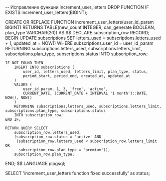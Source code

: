 -- Исправление функции increment_user_letters
DROP FUNCTION IF EXISTS increment_user_letters(BIGINT);

CREATE OR REPLACE FUNCTION increment_user_letters(user_id_param BIGINT)
RETURNS TABLE(new_count INTEGER, can_generate BOOLEAN, plan_type VARCHAR(20)) AS $$
DECLARE
    subscription_row RECORD;
BEGIN
    UPDATE subscriptions 
    SET letters_used = subscriptions.letters_used + 1,
        updated_at = NOW()
    WHERE subscriptions.user_id = user_id_param
    RETURNING subscriptions.letters_used, subscriptions.letters_limit, subscriptions.plan_type, subscriptions.status
    INTO subscription_row;
    
    IF NOT FOUND THEN
        INSERT INTO subscriptions (
            user_id, letters_used, letters_limit, plan_type, status,
            period_start, period_end, created_at, updated_at
        )
        VALUES (
            user_id_param, 1, 3, 'free', 'active',
            CURRENT_DATE, (CURRENT_DATE + INTERVAL '1 month')::DATE, NOW(), NOW()
        )
        RETURNING subscriptions.letters_used, subscriptions.letters_limit, subscriptions.plan_type, subscriptions.status
        INTO subscription_row;
    END IF;
    
    RETURN QUERY SELECT 
        subscription_row.letters_used,
        (subscription_row.status = 'active' AND 
         (subscription_row.letters_used < subscription_row.letters_limit OR 
          subscription_row.plan_type = 'premium')),
        subscription_row.plan_type;
END;
$$ LANGUAGE plpgsql;

SELECT 'increment_user_letters function fixed successfully' as status; 